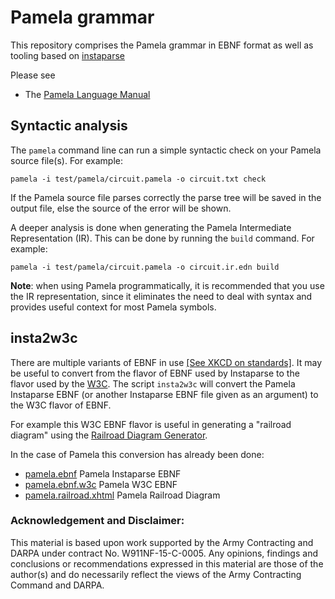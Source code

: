 Pamela grammar
==============

This repository comprises the Pamela grammar in EBNF format
as well as tooling based on [instaparse](https://github.com/Engelberg/instaparse)

Please see
* The [Pamela Language Manual](PAMELA.md)

## Syntactic analysis

The `pamela` command line can run a simple syntactic check on your Pamela source file(s). For example:

```
pamela -i test/pamela/circuit.pamela -o circuit.txt check
```

If the Pamela source file parses correctly the parse tree will
be saved in the output file, else the source of the error
will be shown.

A deeper analysis is done when generating the Pamela Intermediate Representation (IR).  This can be done by running the `build` command.  For example:

```
pamela -i test/pamela/circuit.pamela -o circuit.ir.edn build
```

**Note**: when using Pamela programmatically, it is recommended that you use the IR representation, since it eliminates the need to deal with syntax and provides useful context for most Pamela symbols.


## insta2w3c

There are multiple variants of EBNF in use [[See XKCD on standards]](https://xkcd.com/927/).  It may be useful to convert from the flavor of EBNF used by
Instaparse to the flavor used by the [W3C](https://www.w3.org/TR/xquery/#EBNFNotation). The script `insta2w3c` will convert the Pamela Instaparse EBNF
(or another Instaparse EBNF file given as an argument)
to the W3C flavor of EBNF.

For example this W3C EBNF flavor is useful in generating
a "railroad diagram" using the
[Railroad Diagram Generator](http://www.bottlecaps.de/rr/ui).

In the case of Pamela this conversion has already been done:

* [pamela.ebnf](../resources/public/pamela.ebnf) Pamela Instaparse EBNF
* [pamela.ebnf.w3c](../resources/public/pamela.ebnf.w3c) Pamela W3C EBNF
* [pamela.railroad.xhtml](../resources/public/pamela.railroad.xhtml) Pamela Railroad Diagram

### Acknowledgement and Disclaimer:
This material is based upon work supported by the Army Contracting
and DARPA under contract No. W911NF-15-C-0005.
Any opinions, findings and conclusions or recommendations expressed
in this material are those of the author(s) and do necessarily reflect the
views of the Army Contracting Command and DARPA.

